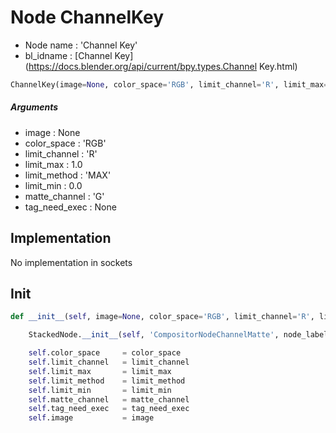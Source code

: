 # Node ChannelKey

- Node name : 'Channel Key'
- bl_idname : [Channel Key](https://docs.blender.org/api/current/bpy.types.Channel Key.html)


``` python
ChannelKey(image=None, color_space='RGB', limit_channel='R', limit_max=1.0, limit_method='MAX', limit_min=0.0, matte_channel='G', tag_need_exec=None, node_label=None, node_color=None)
```
##### Arguments

- image : None
- color_space : 'RGB'
- limit_channel : 'R'
- limit_max : 1.0
- limit_method : 'MAX'
- limit_min : 0.0
- matte_channel : 'G'
- tag_need_exec : None

## Implementation

No implementation in sockets

## Init

``` python
def __init__(self, image=None, color_space='RGB', limit_channel='R', limit_max=1.0, limit_method='MAX', limit_min=0.0, matte_channel='G', tag_need_exec=None, node_label=None, node_color=None):

    StackedNode.__init__(self, 'CompositorNodeChannelMatte', node_label=node_label, node_color=node_color)

    self.color_space     = color_space
    self.limit_channel   = limit_channel
    self.limit_max       = limit_max
    self.limit_method    = limit_method
    self.limit_min       = limit_min
    self.matte_channel   = matte_channel
    self.tag_need_exec   = tag_need_exec
    self.image           = image
```
